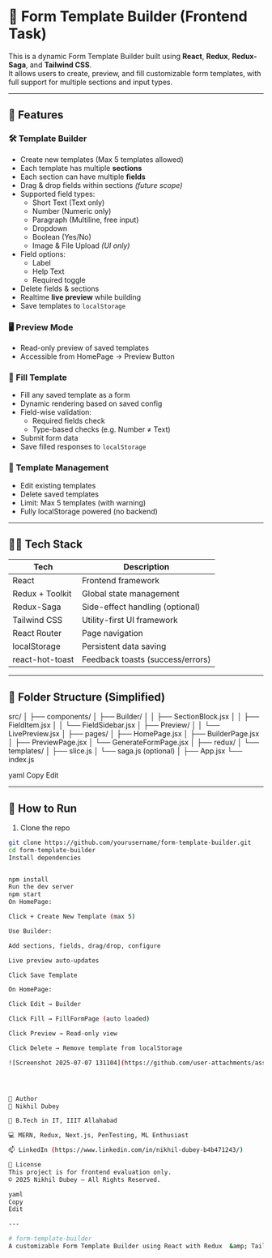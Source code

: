 # 🧩 Form Template Builder (Frontend Task)

This is a dynamic Form Template Builder built using **React**, **Redux**, **Redux-Saga**, and **Tailwind CSS**.  
It allows users to create, preview, and fill customizable form templates, with full support for multiple sections and input types.

---

## 🚀 Features

### 🛠 Template Builder
- Create new templates (Max 5 templates allowed)
- Each template has multiple **sections**
- Each section can have multiple **fields**
- Drag & drop fields within sections *(future scope)*
- Supported field types:
  - Short Text (Text only)
  - Number (Numeric only)
  - Paragraph (Multiline, free input)
  - Dropdown
  - Boolean (Yes/No)
  - Image & File Upload *(UI only)*
- Field options:
  - Label
  - Help Text
  - Required toggle
- Delete fields & sections
- Realtime **live preview** while building
- Save templates to `localStorage`

### 🖥️ Preview Mode
- Read-only preview of saved templates
- Accessible from HomePage → Preview Button

### 📝 Fill Template
- Fill any saved template as a form
- Dynamic rendering based on saved config
- Field-wise validation:
  - Required fields check
  - Type-based checks (e.g. Number ≠ Text)
- Submit form data
- Save filled responses to `localStorage`

### 🧹 Template Management
- Edit existing templates
- Delete saved templates
- Limit: Max 5 templates (with warning)
- Fully localStorage powered (no backend)

---

## 🧑‍💻 Tech Stack

| Tech           | Description                     |
|----------------|----------------------------------|
| React          | Frontend framework               |
| Redux + Toolkit| Global state management          |
| Redux-Saga     | Side-effect handling (optional)  |
| Tailwind CSS   | Utility-first UI framework       |
| React Router   | Page navigation                  |
| localStorage   | Persistent data saving           |
| react-hot-toast| Feedback toasts (success/errors) |

---

## 📁 Folder Structure (Simplified)



src/
│
├── components/
│ ├── Builder/
│ │ ├── SectionBlock.jsx
│ │ ├── FieldItem.jsx
│ │ └── FieldSidebar.jsx
│ ├── Preview/
│ │ └── LivePreview.jsx
│
├── pages/
│ ├── HomePage.jsx
│ ├── BuilderPage.jsx
│ ├── PreviewPage.jsx
│ └── GenerateFormPage.jsx
│
├── redux/
│ └── templates/
│ ├── slice.js
│ └── saga.js (optional)
│
├── App.jsx
└── index.js

yaml
Copy
Edit

---

## 🧪 How to Run

1. Clone the repo
```bash
git clone https://github.com/yourusername/form-template-builder.git
cd form-template-builder
Install dependencies


npm install
Run the dev server
npm start
On HomePage:

Click + Create New Template (max 5)

Use Builder:

Add sections, fields, drag/drop, configure

Live preview auto-updates

Click Save Template

On HomePage:

Click Edit → Builder

Click Fill → FillFormPage (auto loaded)

Click Preview → Read-only view

Click Delete → Remove template from localStorage

![Screenshot 2025-07-07 131104](https://github.com/user-attachments/assets/e28773fb-b87d-4a2e-8f28-d87bbeb1e6dd)




🧑 Author
👤 Nikhil Dubey

💼 B.Tech in IT, IIIT Allahabad

💻 MERN, Redux, Next.js, PenTesting, ML Enthusiast

📫 LinkedIn (https://www.linkedin.com/in/nikhil-dubey-b4b471243/)

📄 License
This project is for frontend evaluation only.
© 2025 Nikhil Dubey – All Rights Reserved.

yaml
Copy
Edit

---

# form-template-builder
A customizable Form Template Builder using React with Redux  &amp; Tailwind.
